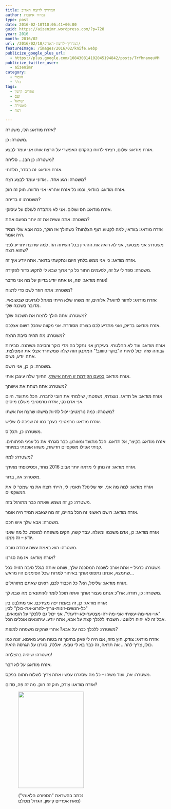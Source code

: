 ```yaml
---
title: המדריך לרוצח האדיב
author: נמרוד איזנברג
type: post
date: 2016-02-10T10:06:41+00:00
guid: https://aizenimr.wordpress.com/?p=728
year: 2016
month: 2016/02
url: /2016/02/10/המדריך-לרוצח-האדיב/
featureImage: /images/2016/02/knife.webp
publicize_google_plus_url:
  - https://plus.google.com/108430814102045194842/posts/TrYhnaneuVM
publicize_twitter_user:
  - aizenimr
category:
  - הומור
  - כללי
tags:
  - אפרים קישון
  - זעם
  - ישראל
  - סאטירה
  - רצח

---
```

<span lang="he-IL">אזרח מודאג</span><span lang="en-US">: </span><span lang="he-IL">הלו</span><span lang="en-US">, </span><span lang="he-IL">משטרה</span><span lang="en-US">?</span>

<span lang="he-IL">משטרה</span><span lang="en-US">: </span><span lang="he-IL">כן</span><span lang="en-US">.</span>

<span lang="he-IL">אזרח מודאג</span><span lang="en-US">: </span><span lang="he-IL">שלום</span><span lang="en-US">, </span><span lang="he-IL">רציתי לדווח בהקדם האפשרי על הרצח אותו אני עומד לבצע</span><span lang="en-US">.</span>

<span lang="he-IL">משטרה</span><span lang="en-US">: </span><span lang="he-IL">כן הבנ</span><span lang="en-US">... </span><span lang="he-IL">סליחה</span><span lang="en-US">?</span>

<span lang="he-IL">אזרח מודאג</span><span lang="en-US">: </span><span lang="he-IL">זה בסדר</span><span lang="en-US">, </span><span lang="he-IL">סלחתי</span><span lang="en-US">.</span>

<span lang="he-IL">משטרה</span><span lang="en-US">: </span><span lang="he-IL">רגע אחד… אדוני עומד לבצע רצח</span><span lang="en-US">?</span>

<span lang="he-IL">אזרח מודאג</span><span lang="en-US">: </span><span lang="he-IL">בוודאי</span><span lang="en-US">, </span><span lang="he-IL">וכמו כל אזרח אחראי אני מדווח</span><span lang="en-US">. </span><span lang="he-IL">חוק זה חוק</span><span lang="en-US">.</span>

<span lang="he-IL">משטרה</span><span lang="en-US">: </span><span lang="he-IL">זו בדיחה</span><span lang="en-US">?</span>

<span lang="he-IL">אזרח מודאג</span><span lang="en-US">: </span><span lang="he-IL">חס ושלום</span><span lang="en-US">. </span><span lang="he-IL">אני לא מתבדח לעולם על עיסוקי</span><span lang="en-US">.</span>

<span lang="he-IL">משטרה</span><span lang="en-US">: </span><span lang="he-IL">אתה עשית את זה יותר מפעם אחת</span><span lang="en-US">?</span>

<span lang="he-IL">אזרח מודאג</span><span lang="en-US">: </span><span lang="he-IL">בוודאי</span><span lang="en-US">, </span><span lang="he-IL">למה לקטוע רצף הצלחות</span><span lang="en-US">? </span><span lang="he-IL">כשהולך אז הולך</span><span lang="en-US">, </span><span lang="he-IL">ככה אבא שלי תמיד היה אומר</span><span lang="en-US">.</span>

<span lang="he-IL">משטרה</span><span lang="en-US">: </span><span lang="he-IL">אני מצטער</span><span lang="en-US">, </span><span lang="he-IL">אני לא רואה את ההיגיון בכל השיחה הזו</span><span lang="en-US">. </span><span lang="he-IL">למה שרוצח יתריע לפני שהוא רוצח</span><span lang="en-US">?</span>

<span lang="he-IL">אזרח מודאג</span><span lang="en-US">: </span><span lang="he-IL">כי אני ממש בלחץ היום ונתקעתי בדואר</span><span lang="en-US">. </span><span lang="he-IL">אתה יודע איך זה</span><span lang="en-US">.</span>

<span lang="he-IL">משטרה</span><span lang="en-US">: </span><span lang="he-IL">ספר לי על זה</span><span lang="en-US">, </span><span lang="he-IL">לפעמים התור כל כך ארוך שבא לי לתקוע כדור לפקידה</span><span lang="en-US">.</span>

<span lang="he-IL">אזרח מודאג</span><span lang="en-US">: </span><span lang="he-IL">יפה</span><span lang="en-US">, </span><span lang="he-IL">אז אתה יודע בדיוק על מה אני מדבר</span><span lang="en-US">!</span>

<span lang="he-IL">משטרה</span><span lang="en-US">: </span><span lang="he-IL">אתה חוזר לשם כדי לרצוח</span><span lang="en-US">?</span>

<span lang="he-IL">אזרח מודאג</span><span lang="en-US">: </span><span lang="he-IL">לחזור לדואר</span><span lang="en-US">? </span><span lang="he-IL">אלוהים</span><span lang="en-US">, </span><span lang="he-IL">זה משהו שלא הייתי מאחל לגרועים שבשונאיי</span><span lang="en-US">. </span><span lang="he-IL">מדובר בשכנה שלי</span><span lang="en-US">.</span>

<span lang="he-IL">משטרה</span><span lang="en-US">: </span><span lang="he-IL">אתה הולך לרצוח את השכנה שלך</span><span lang="en-US">?</span>

<span lang="he-IL">אזרח מודאג</span><span lang="en-US">: </span><span lang="he-IL">בדיוק</span><span lang="en-US">, </span><span lang="he-IL">ואני מתריע לכם בצורה מסודרת</span><span lang="en-US">. </span><span lang="he-IL">אני מקווה שהכל רשום אצלכם</span><span lang="en-US">.</span>

<span lang="he-IL">משטרה</span><span lang="en-US">: </span><span lang="he-IL">מה תהיה סיבת הרצח</span><span lang="en-US">?</span>

<span lang="he-IL">אזרח מודאג</span><span lang="en-US">: </span><span lang="he-IL">עוד לא החלטתי</span><span lang="en-US">. </span><span lang="he-IL">בעיקרון אני נתקל בה מדי בוקר והסיבה משתנה</span><span lang="en-US">. </span><span lang="he-IL">סבירות גבוהה שזה יכול להיות ה</span><span lang="en-US">"</span><span lang="he-IL">בוקר טווווב</span><span lang="en-US">!" </span><span lang="he-IL">המתנגן הזה שלה שמשחרר אצלי את המפלצת</span><span lang="en-US">. </span><span lang="he-IL">אתה יודע</span><span lang="en-US">, </span><span lang="he-IL">נשים</span><span lang="en-US">.</span>

<span lang="he-IL">משטרה</span><span lang="en-US">: </span><span lang="he-IL">כן כן</span><span lang="en-US">, </span><span lang="he-IL">אני רושם</span><span lang="en-US">.</span>

<span lang="he-IL">אזרח מודאג</span><span lang="en-US">: </span><span lang="he-IL"><a href="http://www.ynet.co.il/articles/0,7340,L-4761558,00.html">בפעם הקודמת זו היתה אישתי</a></span><span lang="en-US">. </span><span lang="he-IL">החיוך שלה עיצבן אותי</span><span lang="en-US">.</span>

<span lang="he-IL">משטרה</span><span lang="en-US">: </span><span lang="he-IL">אתה רצחת את אישתך</span><span lang="en-US">?</span>

<span lang="he-IL">אזרח מודאג</span><span lang="en-US">: </span><span lang="he-IL">אל תדאג</span><span lang="en-US">. </span><span lang="he-IL">נעצרתי</span><span lang="en-US">, </span><span lang="he-IL">נשפטתי</span><span lang="en-US">, </span><span lang="he-IL">שילמתי את חובי לחברה</span><span lang="en-US">. </span><span lang="he-IL">הכל מתועד</span><span lang="en-US">. </span><span lang="he-IL">היום אני אדם נקי</span><span lang="en-US">, </span><span lang="he-IL">אזרח נורמטיבי משלם מיסים</span><span lang="en-US">.</span>

<span lang="he-IL">משטרה</span><span lang="en-US">: </span><span lang="he-IL">כמה נורמטיבי יכול להיות מישהו שרצח את אשתו</span><span lang="en-US">?</span>

<span lang="he-IL">אזרח מודאג</span><span lang="en-US">: </span><span lang="he-IL">נורמטיבי בערך כמו זה שניכה לו שליש</span><span lang="en-US">.</span>

<span lang="he-IL">משטרה</span><span lang="en-US">: </span><span lang="he-IL">כן</span><span lang="en-US">, </span><span lang="he-IL">תכל</span><span lang="en-US">'</span><span lang="he-IL">ס</span><span lang="en-US">.</span>

<span lang="he-IL">אזרח מודאג</span><span lang="en-US">: </span><span lang="he-IL">בקיצר</span><span lang="en-US">, </span><span lang="he-IL">אל תדאגו</span><span lang="en-US">. </span><span lang="he-IL">הכל מתועד ומאורגן</span><span lang="en-US">. </span><span lang="he-IL">כבר סגרתי את כל עניני הפתוחים</span><span lang="en-US">. </span><span lang="he-IL">קניתי אפילו משקפיים חדשות</span><span lang="en-US">, </span><span lang="he-IL">משהו אופנתי במיוחד</span><span lang="en-US">.</span>

<span lang="he-IL">משטרה</span><span lang="en-US">: </span><span lang="he-IL">למה</span><span lang="en-US">?</span>

<span lang="he-IL">אזרח מודאג</span><span lang="en-US">: </span><span lang="he-IL">זה נותן לי מראה יותר אביב </span><span lang="en-US">2016 </span><span lang="he-IL">מחד</span><span lang="en-US">, </span><span lang="he-IL">ופסיכופתי מאידך</span><span lang="en-US">.</span>

<span lang="he-IL">משטרה</span><span lang="en-US">: </span><span lang="he-IL">אה</span><span lang="en-US">, </span><span lang="he-IL">ברור</span><span lang="en-US">.</span>

<span lang="he-IL">אזרח מודאג</span><span lang="en-US">: </span><span lang="he-IL">למה מה אני</span><span lang="en-US">, </span><span lang="he-IL">ישי שליסל</span><span lang="en-US">? </span><span lang="he-IL">תאמין לי</span><span lang="en-US">, </span><span lang="he-IL">הייתי רוצח את מי שמכר לו את המשקפיים</span><span lang="en-US">.</span>

<span lang="he-IL">משטרה</span><span lang="en-US">: </span><span lang="he-IL">כן</span><span lang="en-US">, </span><span lang="he-IL">זה נשמע שאתה כבר מתורגל בזה</span><span lang="en-US">.</span>

<span lang="he-IL">אזרח מודאג</span><span lang="en-US">: </span><span lang="he-IL">רושם ראשוני זה הכל בחיים</span><span lang="en-US">, </span><span lang="he-IL">זה מה שאבא תמיד היה אומר</span><span lang="en-US">.</span>

<span lang="he-IL">משטרה</span><span lang="en-US">: </span><span lang="he-IL">אבא שלך איש חכם</span><span lang="en-US">.</span>

<span lang="he-IL">אזרח מודאג</span><span lang="en-US">: </span><span lang="he-IL">כן</span><span lang="en-US">, </span><span lang="he-IL">אדם משכמו ומעלה</span><span lang="en-US">. </span><span lang="he-IL">עבד קשה</span><span lang="en-US">, </span><span lang="he-IL">הקים משפחה למופת</span><span lang="en-US">. </span><span lang="he-IL">כל מה שאני יודע – זה ממנו</span><span lang="en-US">.</span>

<span lang="he-IL">משטרה</span><span lang="en-US">: </span><span lang="he-IL">הוא באמת עשה עבודה טובה</span><span lang="en-US">.</span>

<span lang="he-IL">אזרח מודאג</span><span lang="en-US">: </span><span lang="he-IL">אז מה סגרנו</span><span lang="en-US">?</span>

<span lang="he-IL">משטרה</span><span lang="en-US">: </span><span lang="he-IL">כרגיל – אתה אורב לשכנה המסכנה שלך</span><span lang="en-US">, </span><span lang="he-IL">שוחט אותה בגלל סיבה הזויה ככל שתמצא</span><span lang="en-US">, </span><span lang="he-IL">אנחנו נתפוס אותך באיחור למרות שכל הסימנים היו מראש</span><span lang="en-US">...</span>

<span lang="he-IL">אזרח מודאג</span><span lang="en-US">: </span><span lang="he-IL">שליסל</span><span lang="en-US">, </span><span lang="he-IL">הא</span><span lang="en-US">? </span><span lang="he-IL">כל הכבוד לכם</span><span lang="en-US">, </span><span lang="he-IL">רואים שאתם מתורגלים</span><span lang="en-US">.</span>

<span lang="he-IL">משטרה</span><span lang="en-US">: </span><span lang="he-IL">כן</span><span lang="en-US">, </span><span lang="he-IL">תודה</span><span lang="en-US">. </span><span lang="he-IL">אח</span><span lang="en-US">"</span><span lang="he-IL">כ אנחנו נעצור אותך ואתה תוכל לומר לעיתונאים מה שבא לך</span><span lang="en-US">.</span>

<span lang="he-IL">אזרח מודאג</span><span lang="en-US">: </span><span lang="he-IL">כן</span><span lang="en-US">, </span><span lang="he-IL">זה באמת יפה מצידכם</span><span lang="en-US">. </span><span lang="he-IL">אני מתלבט בין </span><span lang="en-US">"</span><span lang="he-IL">כל</span><span lang="en-US">-</span><span lang="he-IL">הנשים</span><span lang="en-US">-</span><span lang="he-IL">זונות</span><span lang="en-US">-</span><span lang="he-IL">צריך</span><span lang="en-US">-</span><span lang="he-IL">להרוג</span><span lang="en-US">-</span><span lang="he-IL">את</span><span lang="en-US">-</span><span lang="he-IL">כולן</span><span lang="en-US">" </span><span lang="he-IL">לבין </span><span lang="en-US">"</span><span lang="he-IL">אוי</span><span lang="en-US">-</span><span lang="he-IL">אוי</span><span lang="en-US">-</span><span lang="he-IL">מה</span><span lang="en-US">-</span><span lang="he-IL">עשיתי</span><span lang="en-US">-</span><span lang="he-IL">אני</span><span lang="en-US">-</span><span lang="he-IL">מה</span><span lang="en-US">-</span><span lang="he-IL">זה</span><span lang="en-US">-</span><span lang="he-IL">מצטער</span><span lang="en-US">-</span><span lang="he-IL">לא</span><span lang="en-US">-</span><span lang="he-IL">ידעתי</span><span lang="en-US">". </span><span lang="he-IL">אני יכול גם ללכלך על הומואים</span><span lang="en-US">, </span><span lang="he-IL">אבל זה לא יהיה רלוונטי</span><span lang="en-US">. </span><span lang="he-IL">חשבתי ללכלך קצת על אבא</span><span lang="en-US">, </span><span lang="he-IL">אתה יודע</span><span lang="en-US">. </span><span lang="he-IL">עיתונאים אוכלים הכל</span><span lang="en-US">.</span>

<span lang="he-IL">משטרה</span><span lang="en-US">: </span><span lang="he-IL">ללכלך ככה על אבא</span><span lang="en-US">? </span><span lang="he-IL">אחרי שהקים משפחה למופת</span><span lang="en-US">?</span>

<span lang="he-IL">אזרח מודאג</span><span lang="en-US">: </span><span lang="he-IL">צודק</span><span lang="en-US">. </span><span lang="he-IL">חוץ מזה</span><span lang="en-US">, </span><span lang="he-IL">אם היה לי פאק בחינוך זה בטוח הגיע מאימא</span><span lang="en-US">. </span><span lang="he-IL">זונה כמו כולן</span><span lang="en-US">, </span><span lang="he-IL">צריך להר… אה תראה</span><span lang="en-US">, </span><span lang="he-IL">זה כבר בא לי טבעי</span><span lang="en-US">. </span><span lang="he-IL">יאללה</span><span lang="en-US">, </span><span lang="he-IL">סגרנו על הגרסה הזאת</span><span lang="en-US">.</span>

<span lang="he-IL">משטרה</span><span lang="en-US">: </span><span lang="he-IL">שיהיה בהצלחה</span><span lang="en-US">!</span>

<span lang="he-IL">אזרח מודאג</span><span lang="en-US">: </span><span lang="he-IL">על לא דבר</span><span lang="en-US">.</span>

<span lang="he-IL">משטרה</span><span lang="en-US">: </span><span lang="he-IL">אה</span><span lang="en-US">, </span><span lang="he-IL">ועוד משהו – כל מה שסגרנו עכשיו אתה צריך לשלוח חתום בפקס</span><span lang="en-US">.</span>

<span lang="he-IL">אזרח מודאג</span><span lang="en-US">: </span><span lang="he-IL">צודק</span><span lang="en-US">, </span><span lang="he-IL">חוק זה חוק</span><span lang="en-US">. </span><span lang="he-IL">מה זה פה</span><span lang="en-US">, </span><span lang="he-IL">סדום</span><span lang="en-US">?</span><figure id="attachment_735" aria-describedby="caption-attachment-735" style="width: 204px" class="wp-caption alignnone">

<a href="/images/2016/02/12471668_988322067927194_6617151323601817068_o.jpg" rel="attachment wp-att-735"><img decoding="async" loading="lazy" class="wp-image-735 size-medium" src="/images/2016/02/12471668_988322067927194_6617151323601817068_o.jpg?w=204" alt="" width="204" height="300" srcset="/images/2016/02/12471668_988322067927194_6617151323601817068_o.jpg 680w, /images/2016/02/12471668_988322067927194_6617151323601817068_o-200x294.jpg 200w" sizes="(max-width: 204px) 100vw, 204px" /></a><figcaption id="caption-attachment-735" class="wp-caption-text">(נכתב בהשראת "הספורט הלאומי" מאת אפריים קישון, הגדול מכולם)</figcaption></figure>